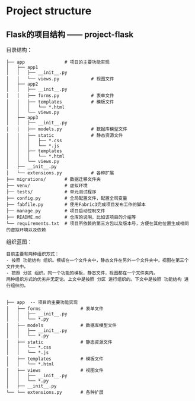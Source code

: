 # Project structure

## Flask的项目结构 —— project-flask
目录结构：

    ├── app               # 项目的主要功能实现
    │   ├── app1
    │   │   ├── __init__.py
    │   │   └── views.py            # 视图文件
    │   ├── app2
    │   │   ├── __init__.py
    │   │   ├── forms.py            # 表单文件
    │   │   ├── templates           # 模板文件
    │   │   │   └── *.html
    │   │   └── views.py 
    │   ├── app3
    │   │   ├── __init__.py
    │   │   ├── models.py           # 数据库模型文件
    │   │   ├── static              # 静态资源文件
    │   │   │   ├── *.css
    │   │   │   └── *.js
    │   │   ├── templates
    │   │   │   └── *.html
    │   │   └── views.py
    │   ├── __init__.py
    │   └── extensions.py           # 各种扩展
    ├── migrations/       # 数据迁移文件夹
    ├── venv/             # 虚拟环境
    ├── tests/            # 单元测试程序
    ├── config.py         # 全局配置文件，配置全局变量
    ├── fabfile.py        # 使用Fabric3完成项目发布工作的脚本
    ├── manage.py         # 项目启动控制文件
    ├── README.md         # 仓库的说明，比如该项目的介绍等
    └── requirements.txt  # 项目所依赖的第三方包以及版本号，方便在其他位置生成相同的虚拟环境以及依赖  

组织蓝图：

    目前主要有两种组织方式：
    - 按照 功能结构 组织。模板在一个文件夹中，静态文件在另外一个文件夹中，视图在第三个文件夹中。
    - 按照 分区 组织。同一个功能的模板，静态文件，视图都在一个文件夹内。
    两种组织方式的优劣并无定论。上文中是按照 分区 进行组织的。下文中是按照 功能结构 进行组织的。


    ├── app  -- 项目的主要功能实现  
    │   ├── forms               # 表单文件
    │   │   ├── __init__.py
    │   │   └── *.py
    │   ├── models              # 数据库模型文件
    │   │   ├── __init__.py
    │   │   └── *.py
    │   ├── static              # 静态资源文件
    │   │   └── *.css
    │   │   └── *.js
    │   ├── templates           # 模板文件
    │   │   └── *.html
    │   ├── views               # 视图文件
    │   │   ├── __init__.py
    │   │   └── *.py
    │   ├── __init__.py 
    └── └── extensions.py       # 各种扩展
